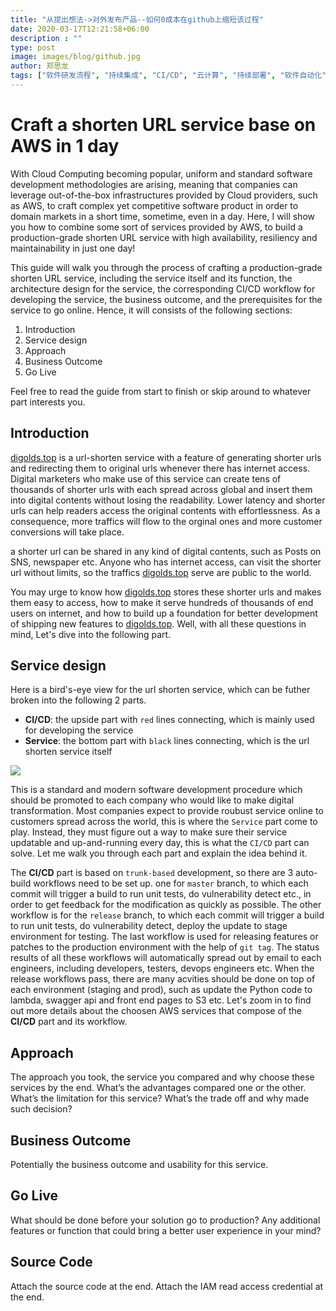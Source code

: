 ```yaml
---
title: "从提出想法->对外发布产品--如何0成本在github上缩短该过程"
date: 2020-03-17T12:21:58+06:00
description : ""
type: post
image: images/blog/github.jpg
author: 郑思龙
tags: ["软件研发流程", "持续集成", "CI/CD", "云计算", "持续部署", "软件自动化", "Infrastructure as Code"]
---
```


# Craft a shorten URL service base on AWS in 1 day

With Cloud Computing becoming popular, uniform and standard software development methodologies are arising, meaning that companies can leverage out-of-the-box infrastructures provided by Cloud providers, such as AWS, to craft complex yet competitive software product in order to domain markets in a short time, sometime, even in a day. Here, I will show you how to combine some sort of services provided by AWS, to build a production-grade shorten URL service with high availability, resiliency and maintainability in just one day!

This guide will walk you through the process of crafting a production-grade shorten URL service, including the service itself and its function, the architecture design for the service, the corresponding CI/CD workflow for developing the service, the business outcome, and the prerequisites for the service to go online. Hence, it will consists of the following sections:

1. Introduction
2. Service design
3. Approach
4. Business Outcome
5. Go Live

Feel free to read the guide from start to finish or skip around to whatever part interests you.

## Introduction

[digolds.top](https://digolds.top) is a url-shorten service with a feature of generating shorter urls and redirecting them to original urls whenever there has internet access. Digital marketers who make use of this service can create tens of thousands of shorter urls with each spread across global and insert them into digital contents without losing the readability. Lower latency and shorter urls can help readers access the original contents with effortlessness. As a consequence, more traffics will flow to the orginal ones and more customer conversions will take place. 

a shorter url can be shared in any kind of digital contents, such as Posts on SNS, newspaper etc. Anyone who has internet access, can visit the shorter url without limits, so the traffics [digolds.top](https://digolds.top) serve are public to the world.

You may urge to know how [digolds.top](https://digolds.top) stores these shorter urls and makes them easy to access, how to make it serve hundreds of thousands of end users on internet, and how to build up a foundation for better development of shipping new features to [digolds.top](https://digolds.top). Well, with all these questions in mind, Let's dive into the following part.

## Service design

Here is a bird's-eye view for the url shorten service, which can be futher broken into the following 2 parts.

* **CI/CD**: the upside part with `red` lines connecting, which is mainly used for developing the service
* **Service**: the bottom part with `black` lines connecting, which is the url shorten service itself

![](http://localhost:1313/images/blog/url-shorten-service-design.png)

This is a standard and modern software development procedure which should be promoted to each company who would like to make digital transformation. Most companies expect to provide roubust service online to customers spread across the world, this is where the `Service` part come to play. Instead, they must figure out a way to make sure their service updatable and up-and-running every day, this is what the `CI/CD` part can solve. Let me walk you through each part and explain the idea behind it.

The **CI/CD** part is based on `trunk-based` development, so there are 3 auto-build workflows need to be set up. one for `master` branch, to which each commit will trigger a build to run unit tests, do vulnerability detect etc., in order to get feedback for the modification as quickly as possible. The other workflow is for the `release` branch, to which each commit will trigger a build to run unit tests, do vulnerability detect, deploy the update to stage environment for testing. The last workflow is used for releasing features or patches to the production environment with the help of `git tag`. The status results of all these workflows will automatically spread out by email to each engineers, including developers, testers, devops engineers etc. When the release workflows pass, there are many acvities should be done on top of each environment (staging and prod), such as update the Python code to lambda, swagger api and front end pages to S3 etc. Let's zoom in to find out more details about the choosen AWS services that compose of the **CI/CD** part and its workflow.

## Approach
The approach you took, the service you compared and why choose these services by the end.
What’s the advantages compared one or the other. What’s the limitation for this service?
What’s the trade off and why made such decision?

## Business Outcome
Potentially the business outcome and usability for this service.

## Go Live
What should be done before your solution go to production? Any additional features or
function that could bring a better user experience in your mind?

## Source Code
Attach the source code at the end.
Attach the IAM read access credential at the end.